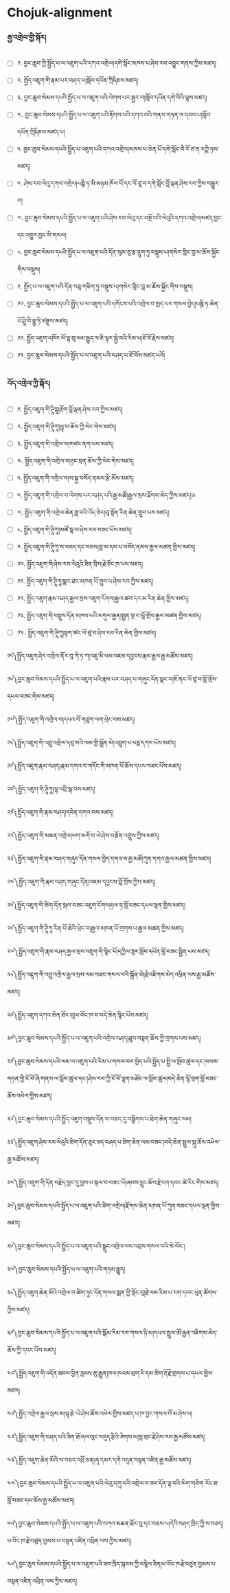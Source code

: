 # Chojuk-alignment
### རྒྱ་འགྲེལ་གྱི་སྐོར།
- [ ] ༡. བྱང་ཆུབ་ཀྱི་སྤྱོད་པ་ལ་འཇུག་པའི་དཀའ་འགྲེལ།དགེ་སློང་མཁས་པ་ཤེས་རབ་འབྱུང་གནས་ཀྱིས་མཛད།
- [ ] ༢. སྤྱོད་འཇུག་གི་རྣམ་པར་བཤད་པ།སློབ་དཔོན་ཀྲིཥིཎས་མཛད།
- [ ] ༣. བྱང་ཆུབ་སེམས་དཔའི་སྤྱོད་པ་ལ་འཇུག་པའི་ལེགས་པར་སྦྱར་བ།སློབ་དཔོན་དགེ་བིའི་ལྷས་མཛད།
- [ ] ༤. བྱང་ཆུབ་སེམས་དཔའི་སྤྱོད་པ་ལ་འཇུག་པའི་རྟོགས་པའི་དཀའ་བའི་གནས་གཏན་ལ་དབབ་པ།སློབ་དཔོན་ཀྲིཥིཎས་མཛད་པ།
- [ ] ༥. བྱང་ཆུབ་སེམས་དཔའི་སྤྱོད་པ་འཇུག་པའི་དཀའ་འགྲེལ།མཁས་པ་ཆེན་པོ་དགེ་སློང་བཻ་རོ་ཙ་ན་རཀྵི་ཏས་མཛད།
- [ ] ༦. ཤེས་རབ་ལེའུ་དཀའ་འགྲེལ།པཎྜི་ཏ་མི་མཉམ་ཁོལ་པོ་དང་ལོ་ཙཱ་བ་དགེ་སློང་བློ་ལྡན་ཤེས་རབ་ཀྱིས་བསྒྱུར་བ།
- [ ] ༧. བྱང་ཆུབ་སེམས་དཔའི་སྤྱོད་པ་ལ་འཇུག་པའི་ཤེས་རབ་ལེའུ་དང་བསྔོ་བའི་ལེའུའི་དཀའ་འགྲེལ།མཛད་བྱང་དང་འགྱུར་བྱང་མི་གསལ།
- [ ] ༨. བྱང་ཆུབ་སེམས་དཔའི་སྤྱོད་པ་ལ་འཇུག་པའི་དོན་སུམ་ཅུ་རྩ་དྲུག་ཏུ་བསྡུས་པ།གསེར་གླིང་བླ་མ་ཆོས་སྐྱོང་གིས་བསྡུས།
- [ ] ༩. སྤྱོད་པ་ལ་འཇུག་པའི་དོན་བཅུ་གཅིག་ཏུ་བསྡུས་པ།གསེར་གླིང་བླ་མ་ཆོས་སྐྱོང་གིས་བསྡུས།
- [ ] ༡༠. བྱང་ཆུབ་སེམས་དཔའི་སྤྱོད་པ་ལ་འཇུག་པའི་དགོངས་པའི་འགྲེལ་བ་ཁྱད་པར་གསལ་བྱེད།པཎྜི་ཏ་ཆེན་པོ་ཤྲཱི་བི་བྷུ་ཏི་ཙནྡྲས་མཛད།
- [ ] ༡༡. སྤྱོད་འཇུག་འཁོར་ལོ་ལྟ་བུ་ལམ་རྒྱུད་ལ་ཇི་ལྟར་སྐྱེ་བའི་རིམ་པ།ཇོ་བོ་རྗེས་མཛད།
- [ ] ༡༢. བྱང་ཆུབ་སེམས་དཔའི་སྤྱོད་པ་ལ་འཇུག་པའི་བཤད་པ་ཇོ་བོས་མཛད་པའོ།

### བོད་འགྲེལ་ཀྱི་སྐོར།
- [ ] ༡. སྤྱོད་འཇུག་གི་ཊཱིཀྐཱ།རྔོག་བློ་ལྡན་ཤེས་རབ་ཀྱིས་མཛད།
- [ ] ༢. སྤྱོད་འཇུག་གི་ཊཱིཀཱ།ཕྱྭ་བ་ཆོས་ཀྱི་སེང་གེས་མཛད།
- [ ] ༣. སྤྱོད་འཇུག་གི་འགྲེལ་བ།གཙང་ནག་པས་མཛད།
- [ ] ༤. སྤྱོད་འཇུག་གི་འགྲེལ་བ།ཉང་བྲན་ཆོས་ཀྱི་སེང་གེས་མཛད།
- [ ] ༥. སྤྱོད་འཇུག་གི་འགྲེལ་བ།ས་སྐྱ་བསོད་ནམས་རྩེ་མོས་མཛད།
- [ ] ༦. སྤྱོད་འཇུག་གི་འགྲེལ་བ་ལེགས་པར་བཤད་པའི་རྒྱ་མཚོ།རྒྱལ་སྲས་ཐོགས་མེད་ཀྱིས་མཛད།༜
- [ ] ༧. སྤྱོད་འཇུག་གི་འགྲེལ་ཆེན་ཟླ་བའི་འོད་ཟེར།བུ་སྟོན་རིན་ཆེན་གྲུབ་པས་མཛད།
- [ ] ༨. སྤྱོད་འཇུག་གི་ཊཱིཀཱ།མཚོ་སྣ་བ་ཤེས་རབ་བཟང་པོས་མཛད།
- [ ] ༩. སྤྱོད་འཇུག་གི་ཊཱིཀཱ་ས་བཅད་དང་བཅས།བླ་མ་དམ་པ་བསོད་ནམས་རྒྱལ་མཚན་གྱིས་མཛད།
- [ ] ༡༠. སྤྱོད་འཇུག་གི་ཤེས་རབ་ལེའུའི་ཟིན་བྲིས།རྗེ་ཙོང་ཁ་པས་མཛད།
- [ ] ༡༡. སྤྱོད་འཇུག་གི་ཊཱིཀཱ།སྣར་ཐང་མཁན་པོ་གྲུབ་པ་ཤེས་རབ་ཀྱིས་མཛད།
- [ ] ༡༢. སྤྱོད་འཇུག་རྣམ་བཤད་རྒྱལ་སྲས་འཇུག་ངོགས།རྒྱལ་ཚབ་དར་མ་རིན་ཆེན་གྱིས་མཛད།
- [ ] ༡༣. སྤྱོད་འཇུག་གི་བསྡུས་དོན་མཁས་པའི་མགུལ་རྒྱན།སྤྱན་སྔ་བ་བློ་གྲོས་རྒྱལ་མཚན་གྱིས་མཛད།
- [ ] ༡༤. སྤྱོད་འཇུག་གི་ཊཱིཀཱ།སྟག་ཚང་ལོ་ཙཱ་བ་ཤེས་རབ་རིན་ཆེན་གྱིས་མཛད།

༡༥༽སྤྱོད་འཇུག་ཤེར་འགྲེལ་ནོར་བུ་ཀེ་ཏ་ཀ།འཇུ་མི་ཕམ་འཇམ་དབྱངས་རྣམ་རྒྱལ་རྒྱ་མཚོས་མཛད།

༡༦༽བྱང་ཆུབ་སེམས་དཔའི་སྤྱོད་པ་ལ་འཇུག་པའི་རྣམ་པར་བཤད་པ་གཞུང་དོན་སྣང་བ།ཇོ་ནང་ལོ་ཙཱ་བ་བློ་གྲོས་དཔལ་བཟང་གིས་མཛད།

༡༧༽སྤྱོད་འཇུག་གི་འགྲེལ་བ།དཔའ་བོ་གཙུག་ལག་ཕྲེང་བས་མཛད།

༡༨༽སྤྱོད་འཇུག་གི་འབྲུ་འགྲེལ་དབུ་མའི་ལམ་གྱི་སྒྲོན་མེ།འབྲུག་པ་པདྨ་དཀར་པོས་མཛད།

༡༩༽སྤྱོད་འཇུག་རྣམ་བཤད།རྣམ་དགའ་བ་གདོང་གི་མཁན་པོ་ཆོས་དཔལ་བཟང་པོས་མཛད།

༢༠༽སྤྱོད་འཇུག་གི་ཊཱིཀཱ།ལྷ་འབྲི་སྒ་བས་མཛད།

༢༡༽སྤྱོད་འཇུག་གི་རྣམ་བཤད།དབེན་དགའ་བས་མཛད།

༢༢༽སྤྱོད་འཇུག་གི་མཆན་འགྲེལ།ཕག་མགོ་བ་ཡེ་ཤེས་བརྩོན་འགྲུས་ཀྱིས་མཛད།

༢༣༽སྤྱོད་འཇུག་གི་རྣམ་བཤད་གཞུང་དོན་གསལ་བྱེད་དགའ་བ་རྒྱ་མཚོ།ཀུན་དགའ་རྒྱལ་མཚན་གྱིས་མཛད།

༢༤༽སྤྱོད་འཇུག་གི་རྣམ་བཤད་གཞུང་དོན།འཇམ་དབྱངས་བློ་གྲོས་ཀྱིས་མཛད།

༢༥༽སྤྱོད་འཇུག་གི་ཚིག་དོན་སྐལ་བཟང་འཇུག་ངོགས།ཧལ་ཧ་བློ་བཟང་དཔལ་ལྡན་གྱིས་མཛད།

༢༦༽སྤྱོད་འཇུག་གི་ཊཱིཀཱ་རིན་པོ་ཆེའི་ཕྲེང་བ།རྒྱལ་མཁན་པོ་གྲགས་པ་རྒྱལ་མཚན་གྱིས་མཛད།

༢༧༽སྤྱོད་འཇུག་གི་རྣམ་བཤད་རྒྱལ་སྲས་འཇུག་གི་སྙིང་པོ།དཀྱིལ་ཟུར་སློབ་དཔོན་བློ་བཟང་སྦྱིན་པས་མཛད།

༢༨༽སྤྱོད་འཇུག་གི་འབྲུ་འགྲེལ་རྒྱལ་སྲས་ལམ་བཟང་གསལ་བའི་སྒྲོན་མེ།རྗེ་འཇིགས་མེད་འཕྲིན་ལས་རྒྱ་མཚོས་མཛད།

༢༩༽སྤྱོད་འཇུག་དཀའ་ཆེན་ཐོར་བུ།ཕ་བོང་ཁ་བ་བདེ་ཆེན་སྙིང་པོས་མཛད།

༣༠༽བྱང་ཆུབ་སེམས་དཔའི་སྤྱོད་པ་ལ་འཇུག་པའི་འགྲེལ་བཤད།ཐུབ་བསྟན་ཆོས་ཀྱི་གྲགས་པས་མཛད།

༣༡༽བྱང་ཆུབ་སེམས་དཔའི་ལམ་ལ་འཇུག་པའི་རིམ་པ་གསལ་བར་བྱེད་པའི་སྤྱོད་པ་སྤྱི་ལ་སློབ་ཚུལ་དང་།བསམ་གཏན་གྱི་ངོ་བོ་ཞི་གནས་ལ་སློབ་ཚུལ་དང་།ཤེས་རབ་ཀྱི་ངོ་བོ་ལྷག་མཐོང་ལ་སློབ་ཚུལ།བདེ་ཆེན་ལྷོ་བྲག་བློ་བཟང་ཆོས་འཕེལ་གྱིས་མཛད།

༣༢༽བྱང་ཆུབ་སེམས་དཔའི་སྤྱོད་འཇུག་བསྡུས་དོན་ས་བཅད་དུ་བསྒྲིགས་པ་ཐེག་ཆེན་གཞུང་ལམ།

༣༣༽སྤྱོད་འཇུག་ཤེས་རབ་ལེའུའི་ཚིག་དོན་ཅུང་ཟད་བཤད་པ་ཐེག་ཆེན་ལམ་བཟང་།བདེ་ཆེན་སྤྲུལ་སྐུ་ཆོས་འཕེལ་རྒྱ་མཚོས་མཛད།

༣༤༽སྤྱོད་འཇུག་གི་དོན་བརྗེད་བྱང་དུ་བྱས་པ་སྐལ་བ་བཟང་པོ།ཞབས་དྲུང་ཆོས་རྗེ་ངག་དབང་ཚེ་རིང་གིས་མཛད།

༣༥༽བྱང་ཆུབ་སེམས་དཔའི་སྤྱོད་པ་ལ་འཇུག་པའི་ཚིག་འགྲེལ།རྫོགས་ཆེན་མཁན་པོ་ཀུན་བཟང་དཔལ་ལྡན་གྱིས་མཛད།

༣༦༽བྱང་ཆུབ་སེམས་དཔའི་སྤྱོད་པ་ལ་འཇུག་པའི་སྒྲུང་འགྲེལ་ལས་འབྲས་གསལ་བའི་མེ་ལོང་།

༣༧༽བྱང་ཆུབ་སེམས་དཔའི་སྤྱོད་པ་ལ་འཇུག་པའི་གཏམ་རྒྱུད།

༣༨༽སྤྱོད་འཇུག་ཆེན་མོའི་འགྲེལ་བ་ཚིག་ཉུང་དོན་གསལ་སྨན་གྱི་སྡོང་བུ།རྗེ་ལམ་རིམ་པ་ངག་དབང་ཕུན་ཚོགས་ཀྱིས་མཛད།

༣༩༽བྱང་ཆུབ་སེམས་དཔའི་སྤྱོད་པ་ལ་འཇུག་པའི་སྒོམ་རིམ་རབ་གསལ་ཉི་མ།དཔལ་སྤྲུལ་ཨོ་རྒྱན་འཇིགས་མེད་ཆོས་ཀྱི་དབང་པོས་མཛད།

༤༠༽སྤྱོད་འཇུག་གི་འདོན་ཐབས་བྱིན་རླབས་ཆུ་རྒྱུན།ཁལ་ཁའམ་བྲག་རི་དམ་ཚིག་རྡོ་རྗེ་གྲགས་པ་དཔལ་གྱིས་མཛད།

༤༡༽སྤྱོད་འགྲེལ་རྒྱལ་སྲས་མ།ལྷ་རྩེ་ཡེ་ཤེས་ཆོས་འཕེལ་གྱིས་མཛད་པ་ཁ་བྱང་གསལ་བོ་མ་ཤེས་པ།

༤༢༽སྤྱོད་འཇུག་གི་བཤད་པའི་ཟིན་ཐོ་ཞལ་ལུང་བདུད་རྩིའི་ཟེགས་མ།བླ་བྲང་རྗེ་ཤེས་རབ་རྒྱ་མཚོས་མཛད། 

༤༣༽སྤྱོད་འཇུག་ཆེན་མོའི་ས་བཅད་འཕྲོ་ཅན།ཞྭ་དམར་དགེ་འདུན་བསྟན་འཛིན་རྒྱ་མཚོས་མཛད།

༤༤༽བྱང་ཆུབ་སེམས་དཔའི་སྤྱོད་པ་ལ་འཇུག་པའི་ལེའུ་དགུ་བའི་འགྲེལ་བ་ཟབ་དོན་ལྟ་བའི་མིག་གཅིག རོང་ཐ་བློ་བཟང་དམ་ཆོས་རྒྱ་མཚོས་མཛད།

༤༥༽བྱང་ཆུབ་སེམས་དཔའི་སྤྱོད་པ་ལ་འཇུག་པའི་བཀའ་མཆན་ཐོར་བུ་དང་བཅས་པ།དེའི་བཤད་ཁྲིད་ཀྱི་ས་བཅད།ཕ་བོང་ཁ་རྗེ་བཙུན་བྱམས་པ་བསྟན་འཛིན་འཕྲིན་ལས་ཀྱིས་མཛད།

༤༦༽བྱང་ཆུབ་སེམས་དཔའི་སྤྱོད་པ་ལ་འཇུག་པའི་ཟབ་ཁྲིད་སྐབས་ཀྱི་བསྙེལ་ཟིན།ཕ་བོང་ཁ་རྗེ་བཙུན་བྱམས་པ་བསྟན་འཛིན་འཕྲིན་ལས་ཀྱིས་མཛད།
